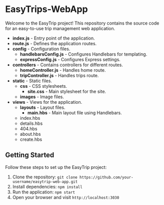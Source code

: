 
<h1>EasyTrips-WebApp</h1>

  <p>Welcome to the EasyTrip project! This repository contains the source code for an easy-to-use trip management web application.</p>
     <ul>
        <li><strong>index.js</strong> - Entry point of the application.</li>
        <li><strong>route.js</strong> - Defines the application routes.</li>
        <li><strong>config</strong> - Configuration files.
            <ul>
                <li><strong>handlebarsConfig.js</strong> - Configures Handlebars for templating.</li>
                <li><strong>expressConfig.js</strong> - Configures Express settings.</li>
            </ul>
        </li>
        <li><strong>controllers</strong> - Contains controllers for different routes.
            <ul>
                <li><strong>homeController.js</strong> - Handles home route.</li>
                <li><strong>tripController.js</strong> - Handles trips route.</li>
            </ul>
        </li>
        <li><strong>static</strong> - Static files.
            <ul>
                <li><strong>css</strong> - CSS stylesheets.
                    <ul>
                        <li><strong>site.css</strong> - Main stylesheet for the site.</li>
                    </ul>
                </li>
                <li><strong>images</strong> - Image files.</li>
            </ul>
        </li>
        <li><strong>views</strong> - Views for the application.
            <ul>
                <li><strong>layouts</strong> - Layout files.
                    <ul>
                        <li><strong>main.hbs</strong> - Main layout file using Handlebars.</li>
                    </ul>
                </li>
                  <li>index.hbs</code></li>
                  <li>details.hbs</code></li>
                 <li>404.hbs</code></li>
                 <li>about.hbs</code></li>
                 <li>create.hbs</code></li>
            </ul>
        </li>
    </ul>

  <h2>Getting Started</h2>
    <p>Follow these steps to set up the EasyTrip project:</p>
    <ol>
        <li>Clone the repository: <code>git clone https://github.com/your-username/easytrip-web-app.git</code></li>
        <li>Install dependencies: <code>npm install</code></li>
        <li>Run the application: <code>npm start</code></li>
        <li>Open your browser and visit <code>http://localhost:3030</code></li>
    </ol>
